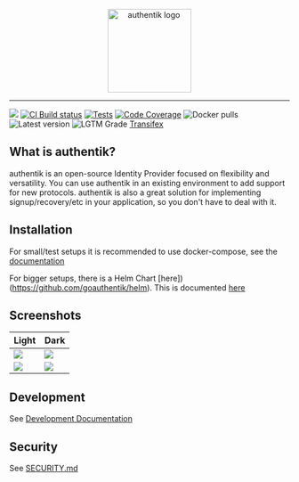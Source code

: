 <p align="center">
    <img src="https://goauthentik.io/img/icon_top_brand_colour.svg" height="150" alt="authentik logo">
</p>

---

[![](https://img.shields.io/discord/809154715984199690?label=Discord&style=flat-square)](https://discord.gg/jg33eMhnj6)
[![CI Build status](https://img.shields.io/azure-devops/build/beryjuorg/authentik/6?style=flat-square)](https://dev.azure.com/beryjuorg/authentik/_build?definitionId=6)
[![Tests](https://img.shields.io/azure-devops/tests/beryjuorg/authentik/6?compact_message&style=flat-square)](https://dev.azure.com/beryjuorg/authentik/_build?definitionId=6)
[![Code Coverage](https://img.shields.io/codecov/c/gh/goauthentik/authentik?style=flat-square)](https://codecov.io/gh/goauthentik/authentik)
![Docker pulls](https://img.shields.io/docker/pulls/beryju/authentik.svg?style=flat-square)
![Latest version](https://img.shields.io/docker/v/beryju/authentik?sort=semver&style=flat-square)
![LGTM Grade](https://img.shields.io/lgtm/grade/python/github/goauthentik/authentik?style=flat-square)
[Transifex](https://www.transifex.com/beryjuorg/authentik/)

## What is authentik?

authentik is an open-source Identity Provider focused on flexibility and versatility. You can use authentik in an existing environment to add support for new protocols. authentik is also a great solution for implementing signup/recovery/etc in your application, so you don't have to deal with it.

## Installation

For small/test setups it is recommended to use docker-compose, see the [documentation](https://goauthentik.io/docs/installation/docker-compose/)

For bigger setups, there is a Helm Chart [here])(https://github.com/goauthentik/helm). This is documented [here](https://goauthentik.io/docs/installation/kubernetes/)

## Screenshots

Light | Dark
--- | ---
![](https://goauthentik.io/img/screen_apps_light.jpg) | ![](https://goauthentik.io/img/screen_apps_dark.jpg)
![](https://goauthentik.io/img/screen_admin_light.jpg) | ![](https://goauthentik.io/img/screen_admin_dark.jpg)

## Development

See [Development Documentation](https://goauthentik.io/developer-docs/)

## Security

See [SECURITY.md](SECURITY.md)
